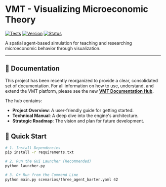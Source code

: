 # VMT - Visualizing Microeconomic Theory

[![Tests](https://img.shields.io/badge/tests-54%2B%2F54%2B%20passing-brightgreen)]()
[![Version](https://img.shields.io/badge/version-1.1.0-blue)]()
[![Status](https://img.shields.io/badge/status-production%20ready-blue)]()

A spatial agent-based simulation for teaching and researching microeconomic behavior through visualization.

---

## 📖 Documentation

This project has been recently reorganized to provide a clear, consolidated set of documentation. For all information on how to use, understand, and extend the VMT platform, please see the new **[VMT Documentation Hub](./docs/README.md)**.

The hub contains:
- **Project Overview**: A user-friendly guide for getting started.
- **Technical Manual**: A deep dive into the engine's architecture.
- **Strategic Roadmap**: The vision and plan for future development.

## 🚀 Quick Start

```bash
# 1. Install Dependencies
pip install -r requirements.txt

# 2. Run the GUI Launcher (Recommended)
python launcher.py

# 3. Or Run from the Command Line
python main.py scenarios/three_agent_barter.yaml 42
```
